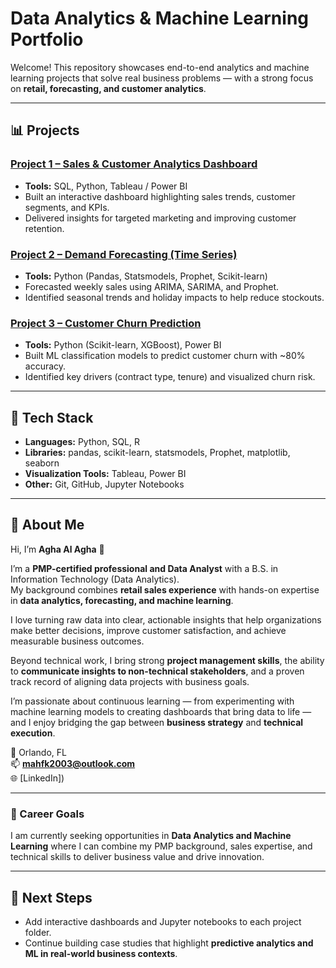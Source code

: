 # Data Analytics & Machine Learning Portfolio

Welcome! This repository showcases end-to-end analytics and machine learning projects that solve real business problems — with a strong focus on **retail, forecasting, and customer analytics**.

---

## 📊 Projects

### [Project 1 – Sales & Customer Analytics Dashboard](project1_sales_dashboard/README.md)
- **Tools:** SQL, Python, Tableau / Power BI  
- Built an interactive dashboard highlighting sales trends, customer segments, and KPIs.  
- Delivered insights for targeted marketing and improving customer retention.  

### [Project 2 – Demand Forecasting (Time Series)](project2_forecasting/README.md)
- **Tools:** Python (Pandas, Statsmodels, Prophet, Scikit-learn)  
- Forecasted weekly sales using ARIMA, SARIMA, and Prophet.  
- Identified seasonal trends and holiday impacts to help reduce stockouts.  

### [Project 3 – Customer Churn Prediction](project3_churn_prediction/README.md)
- **Tools:** Python (Scikit-learn, XGBoost), Power BI  
- Built ML classification models to predict customer churn with ~80% accuracy.  
- Identified key drivers (contract type, tenure) and visualized churn risk.  

---

## 🧰 Tech Stack
- **Languages:** Python, SQL, R  
- **Libraries:** pandas, scikit-learn, statsmodels, Prophet, matplotlib, seaborn  
- **Visualization Tools:** Tableau, Power BI  
- **Other:** Git, GitHub, Jupyter Notebooks  

---

## 👤 About Me

Hi, I’m **Agha Al Agha** 👋  

I’m a **PMP-certified professional and Data Analyst** with a B.S. in Information Technology (Data Analytics).  
My background combines **retail sales experience** with hands-on expertise in **data analytics, forecasting, and machine learning**.  

I love turning raw data into clear, actionable insights that help organizations make better decisions, improve customer satisfaction, and achieve measurable business outcomes.  

Beyond technical work, I bring strong **project management skills**, the ability to **communicate insights to non-technical stakeholders**, and a proven track record of aligning data projects with business goals.  

I’m passionate about continuous learning — from experimenting with machine learning models to creating dashboards that bring data to life — and I enjoy bridging the gap between **business strategy** and **technical execution**.  

📍 Orlando, FL  
📫 **mahfk2003@outlook.com**  
🌐 [LinkedIn])  

---

### 🎯 Career Goals
I am currently seeking opportunities in **Data Analytics and Machine Learning** where I can combine my PMP background, sales expertise, and technical skills to deliver business value and drive innovation.  


---

## 🚀 Next Steps
- Add interactive dashboards and Jupyter notebooks to each project folder.  
- Continue building case studies that highlight **predictive analytics and ML in real-world business contexts**.
